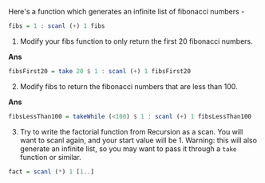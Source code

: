 Here's a function which generates an infinite list of fibonacci numbers - 

```haskell
fibs = 1 : scanl (+) 1 fibs
```

1. Modify your fibs function to only return the first 20 fibonacci numbers.

**Ans**
```haskell
fibsFirst20 = take 20 $ 1 : scanl (+) 1 fibsFirst20
```

2. Modify fibs to return the fibonacci numbers that are less than 100.

**Ans**
```haskell
fibsLessThan100 = takeWhile (<100) $ 1 : scanl (+) 1 fibsLessThan100
```

3. Try to write the factorial function from Recursion as a scan. You will want to scanl again, and your start value will be 1. Warning: this will also generate an infinite list, so you may want to pass it through a `take` function or similar.

```haskell
fact = scanl (*) 1 [1..]
```